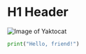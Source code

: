 # H1 Header

![Image of Yaktocat](https://octodex.github.com/images/yaktocat.png)

``` Python
print("Hello, friend!")
```
